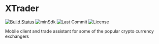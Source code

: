 XTrader
==========
[![Build Status](https://travis-ci.org/djkovrik/XTrader.svg?branch=master)](https://travis-ci.org/djkovrik/XTrader/builds)
![minSdk](https://img.shields.io/badge/minSdk-19-green.svg)
![Last Commit](https://img.shields.io/github/last-commit/djkovrik/xtrader/master.svg)
![License](https://img.shields.io/aur/license/yaourt.svg)

Mobile client and trade assistant for some of the popular crypto currency exchangers
